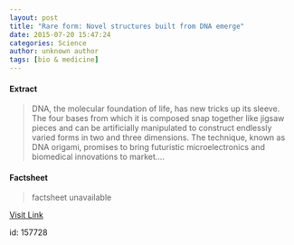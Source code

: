 ```yaml
---
layout: post
title: "Rare form: Novel structures built from DNA emerge"
date: 2015-07-20 15:47:24
categories: Science
author: unknown author
tags: [bio & medicine]
---
```



#### Extract
>DNA, the molecular foundation of life, has new tricks up its sleeve. The four bases from which it is composed snap together like jigsaw pieces and can be artificially manipulated to construct endlessly varied forms in two and three dimensions. The technique, known as DNA origami, promises to bring futuristic microelectronics and biomedical innovations to market....

#### Factsheet
>factsheet unavailable

[Visit Link](http://phys.org/news/2015-07-rare-built-dna-emerge.html)

id:  157728
